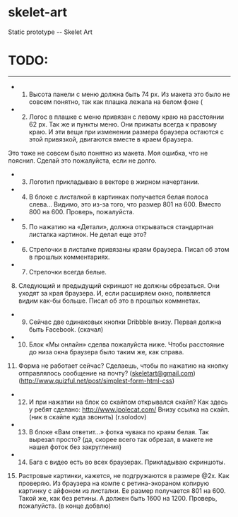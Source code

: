 skelet-art
==========

Static prototype -- Skelet Art


# TODO:

---

+ 1) Высота панели с меню должна быть 74 px. Из макета это было не совсем понятно, так как плашка лежала на белом фоне (

+ 2) Логос в плашке с меню привязан с левому краю на расстоянии 62 px. Так же и пункты меню. Они прижаты всегда к правому краю. И эти вещи при изменении размера браузера остаются с этой привязкой, двигаются вместе в краем браузера.

Это тоже не совсем было понятно из макета. Моя ошибка, что не пояснил. Сделай это пожалуйста, если не долго.

+ 3) Логотип прикладываю в векторе в жирном начертании.

+ 4) В блоке с листалкой в картинках получается белая полоса слева… Видимо, это из-за того, что размер 801 на 600. Вместо 800 на 600. Проверь, пожалуйста.

+ 5) По нажатию на «Детали», должна открываться стандартная листалка картинок. Не делал еще это?

+ 6) Стрелочки в листалке привязаны краям браузера. Писал об этом в прошлых комментариях.

+ 7) Стрелочки всегда белые.

8) Следующий и предыдущий скриншот не должны обрезаться. Они уходят за края браузера. И, если расширяем окно, появляется видим как-бы больше. Писал об это в прошлых коммнетах.

+ 9) Сейчас две одинаковых кнопки Dribbble внизу. Первая должна быть Facebook. (скачал)

+ 10) Блок «Мы онлайн» сделва пожалуйста ниже. Чтобы расстояние до низа окна браузера было таким же, как справа.

11) Форма не работает сейчас? Сделаешь, чтобы по нажатию на кнопку отправлялось сообщение на почту? (skeletart@gmail.com) (http://www.quizful.net/post/simplest-form-html-css)

+ 12) И при нажатии на блок со скайпом открывался скайп? Как здесь у ребят сделано: http://www.ipolecat.com/ Внизу ссылка на скайп. (ник в скайпе куда звонить) (r.solodov)

+ 13) В блоке «Вам ответит…» фотка чувака по краям белая. Так вырезал просто? (да, скорее всего так обрезал, в макете не нашел фоток без закругления)

+ 14) Бага с видео есть во всех браузерах. Прикладываю скриншоты.

15) Растровые картинки, кажется, не подгружаются в размере @2x. Как проверяю. Из браузера на компе с ретина-экораном копирую картинку с айфоном из листалки. Ее размер получается 801 на 600. Такой же, как без ретины. А должен быть 1600 на 1200. Проверь, пожалуйста. (в конце добвлю)
